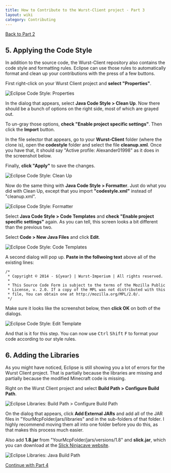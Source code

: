 ```yaml
---
title: How to Contribute to the Wurst-Client project - Part 3
layout: wiki
category: Contributing
---
```

<a href="/wiki/Contributing/part2/" class="btn btn-default">
  <span class="octicon octicon-arrow-left"></span>
  Back to Part 2
</a>

## 5. Applying the Code Style
In addition to the source code, the Wurst-Client repository also contains the code style and formatting rules. Eclipse can use those rules to automatically format and clean up your contributions with the press of a few buttons.

First right-click on your Wurst Client project and **select "Properties"**.

![Eclipse Code Style: Properties](https://cloud.githubusercontent.com/assets/10100202/12983213/8c6f35ba-d0e8-11e5-82cc-d4c2e95cc46b.jpg)

In the dialog that appears, select **Java Code Style > Clean Up**. Now there should be a bunch of options on the right side, most of which are grayed out.

To un-gray those options, **check "Enable project specific settings"**. Then click the **Import** button.

In the file selector that appears, go to your **Wurst-Client** folder (where the clone is), open the **codestyle** folder and select the file **cleanup.xml**. Once you have that, it should say "Active profile: Alexander01998" as it does in the screenshot below.

Finally, **click "Apply"** to save the changes.

![Eclipse Code Style: Clean Up](https://cloud.githubusercontent.com/assets/10100202/12984553/9657b0e2-d0ee-11e5-916b-80f5cd50fafd.jpg)

Now do the same thing with **Java Code Style > Formatter**. Just do what you did with Clean Up, except that you import **"codestyle.xml"** instead of "cleanup.xml".

![Eclipse Code Style: Formatter](https://cloud.githubusercontent.com/assets/10100202/12985601/cf542088-d0f3-11e5-9ea3-c3f7ade93515.jpg)

Select **Java Code Style > Code Templates** and **check "Enable project specific settings"** again. As you can tell, this screen looks a bit different than the previous two.

Select **Code > New Java Files** and click **Edit**.

![Eclipse Code Style: Code Templates](https://cloud.githubusercontent.com/assets/10100202/12986437/8ba367be-d0f7-11e5-9e89-c527928e449e.jpg)

A second dialog will pop up. **Paste in the follwoing text** above all of the existing lines:

```
/*
 * Copyright © 2014 - ${year} | Wurst-Imperium | All rights reserved.
 *
 * This Source Code Form is subject to the terms of the Mozilla Public
 * License, v. 2.0. If a copy of the MPL was not distributed with this
 * file, You can obtain one at http://mozilla.org/MPL/2.0/.
 */
```

Make sure it looks like the screenshot below, then **click OK** on both of the dialogs.

![Eclipse Code Style: Edit Template](https://cloud.githubusercontent.com/assets/10100202/12987103/dfb3c38c-d0fa-11e5-9bab-cd5c0570a7d7.jpg)

And that is it for this step. You can now use <kbd>Ctrl</kbd> <kbd>Shift</kbd> <kbd>F</kbd> to format your code according to our style rules.

## 6. Adding the Libraries
As you might have noticed, Eclipse is still showing you a lot of errors for the Wurst Client project. That is partially because the libraries are missing and partially because the modified Minecraft code is missing.

Right on the Wurst Client project and select **Build Path > Configure Build Path**.

![Eclipse Libraries: Build Path > Configure Build Path](https://cloud.githubusercontent.com/assets/10100202/12987883/68341358-d0fe-11e5-99e2-543821007a12.jpg)

On the dialog that appears, click **Add External JARs** and add all of the JAR files in "YourMcpFolder/jars/libraries" and in the sub-folders of that folder. I highly recommend moving them all into one folder before you do this, as that makes this process much easier.

Also add **1.8.jar** from "YourMcpFolder/jars/versions/1.8" and **slick.jar**, which you can download at the [Slick Ninjacave website](http://slick.ninjacave.com/).

![Eclipse Libraries: Java Build Path](https://cloud.githubusercontent.com/assets/10100202/12988289/4f019cdc-d100-11e5-9dcc-c8298fbb2596.jpg)

<a href="/wiki/Contributing/part4/" class="btn btn-default">
  <span class="octicon octicon-arrow-right"></span>
  Continue with Part 4
</a>
